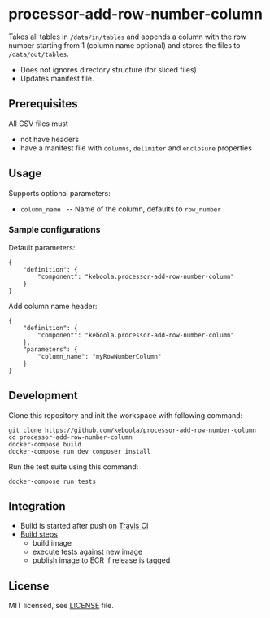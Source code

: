 # processor-add-row-number-column

Takes all tables in `/data/in/tables` and appends a column with the row number starting from 1 (column name optional) and stores the files to `/data/out/tables`. 

 - Does not ignores directory structure (for sliced files).
 - Updates manifest file.

## Prerequisites

All CSV files must

- not have headers
- have a manifest file with `columns`, `delimiter` and `enclosure` properties
 
## Usage
Supports optional parameters:

- `column_name ` -- Name of the column, defaults to `row_number`


### Sample configurations

Default parameters:

```
{  
    "definition": {
        "component": "keboola.processor-add-row-number-column"
    }
}
```

Add column name header:

```
{
    "definition": {
        "component": "keboola.processor-add-row-number-column"
    },
    "parameters": {
    	"column_name": "myRowNumberColumn"
	}
}

```
 
## Development
 
Clone this repository and init the workspace with following command:

```
git clone https://github.com/keboola/processor-add-row-number-column
cd processor-add-row-number-column
docker-compose build
docker-compose run dev composer install
```

Run the test suite using this command:

```
docker-compose run tests
```
 
## Integration
 - Build is started after push on [Travis CI](https://travis-ci.org/keboola/processor-add-row-number-column)
 - [Build steps](https://github.com/keboola/processor-add-row-number-column/blob/master/.travis.yml)
   - build image
   - execute tests against new image
   - publish image to ECR if release is tagged
   

## License

MIT licensed, see [LICENSE](./LICENSE) file.

